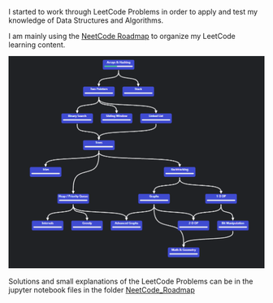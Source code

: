I started to work through LeetCode Problems in order to apply and test my knowledge of Data Structures and Algorithms.

I am mainly using the [NeetCode Roadmap](https://neetcode.io/roadmap) to organize my LeetCode learning content.

![Neet_Code_Roadmap](../Assets/NeetCode_Roadmap.PNG)

Solutions and small explanations of the LeetCode Problems can be in the jupyter notebook files in the folder [NeetCode_Roadmap](NeetCode_Roadmap)
